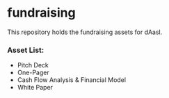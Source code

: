 # fundraising
This repository holds the fundraising assets for dAasl.
### Asset List:
* Pitch Deck
* One-Pager
* Cash Flow Analysis & Financial Model
* White Paper
